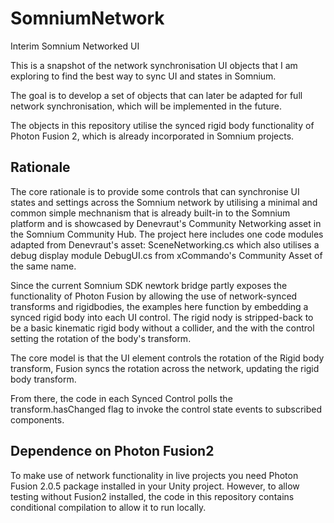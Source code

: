 # SomniumNetwork

Interim Somnium Networked UI  

This is a snapshot of the network synchronisation UI objects that I am exploring to find the best way to sync UI and states in Somnium.

The goal is to develop a set of objects that can later be adapted for full network synchronisation, which will be implemented in the future.

The objects in this repository utilise the synced rigid body functionality of Photon Fusion 2, which is already incorporated in Somnium projects.

## Rationale

The core rationale is to provide some controls that can synchronise UI states and settings across the Somnium network by utilising a minimal and common simple mechnanism that is already built-in to the Somnium platform and is showcased by Denevraut's Community Networking asset in the Somnium Community Hub. The project here includes one code modules adapted from Denevraut's asset: SceneNetworking.cs which also utilises a debug display module DebugUI.cs from xCommando's Community Asset of the same name.

Since the current Somnium SDK newtork bridge partly exposes the functionality of Photon Fusion by allowing the use of network-synced transforms and rigidbodies, the examples here function by embedding a synced rigid body into each UI control. The rigid nody is stripped-back to be a basic kinematic rigid body without a collider, and the with the control setting the rotation of the body's transform.

The core model is that the UI element controls the rotation of the Rigid body transform, Fusion syncs the rotation across the network, updating the rigid body transform.  

From there, the code in each Synced Control polls the transform.hasChanged flag to invoke the control state events to subscribed components.  

## Dependence on Photon Fusion2

To make use of network functionality in live projects you need Photon Fusion 2.0.5 package installed in your Unity project. However, to allow testing without Fusion2 installed, the code in this repository contains conditional compilation to allow it to run locally.

